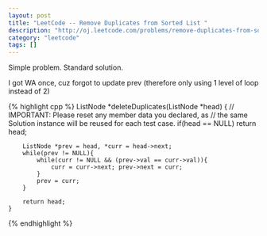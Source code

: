```yaml
---
layout: post
title: "LeetCode -- Remove Duplicates from Sorted List "
description: "http://oj.leetcode.com/problems/remove-duplicates-from-sorted-list/"
category: "leetcode"
tags: []
---
```


Simple problem. Standard solution.

I got WA once, cuz forgot to update prev (therefore only using 1 level of loop instead of 2)

{% highlight cpp %}
    ListNode *deleteDuplicates(ListNode *head) {
        // IMPORTANT: Please reset any member data you declared, as
        // the same Solution instance will be reused for each test case.
        if(head == NULL) return head;
        
        ListNode *prev = head, *curr = head->next;
        while(prev != NULL){
            while(curr != NULL && (prev->val == curr->val)){
                curr = curr->next; prev->next = curr;
            }
            prev = curr;
        }
        
        return head;
    }
{% endhighlight %}
